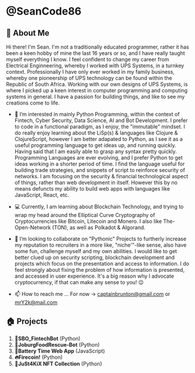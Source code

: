 # @SeanCode86

## 🚀 About Me

Hi there! I'm Sean. I'm not a traditionally educated programmer, rather it has been a keen hobby of mine the last
16 years or so, and I have really taught myself everything I know. I feel confident to change my career from Electrical Enginneering,
whereby I worked with UPS Systems, in a turnkey context. Professionally I have only ever worked in my family business, whereby one pioneership
of UPS technology can be found within the Republic of South Africa. Working with our own designs of UPS Systems, is where I picked up
a keen interest in computer programming and computing systems in general. I have a passion for building things, and like to see my creations 
come to life. 

- 👀 I’m interested in mainly Python Programming, within the context of Fintech, Cyber Security, Data Science, AI and Bot Development.
     I prefer to code in a functional paradigm, as I enjoy, the "immutable" mindset. I do really enjoy learning about the 
     LiSp(s) & languages like Clojure & ClojureScript, however I am better adapated to Python, as I see it as a useful programming language
     to get ideas up, and running quickly. Having said that I am easily able to grasp any syntax pretty quickly. 
     Programming Languages are ever evolving, and I prefer Python to get ideas working in a shorter period of time. I find the language 
     useful for building trade strategies, and snippets of script to reinforce security of networks. I am focusing on the security & financial
     technological aspect of things, rather than web development in itself. 
     However this by no means defuncts my ability to build web apps with languages like JavaScript, React, etc.
     
- 💻 Currently, I am learning about Blockchain Technology, and trying to wrap my head around the Elliptical Curve Cryptography of
     Cryptocurrencies like Bitcoin, Litecoin and Monero. I also like The-Open-Network (TON), as well as Polkadot & Algorand.
     
- 💞️ I’m looking to collaborate on "Pythonic" Projects to furtherly increase my reputation to recruiters in a more like, "niche'"-like 
     sense, also have some fun, challenge myself and my own abilities. I would like to get better clued up on security scripting,
     blockchain development and projects which focus on the presentation and access to information. I do feel strongly about fixing 
     the problem of how information is presented, and accessed in user experience. It's a big reason why I advocate cryptocurrency, 
     if that can make any sense to you! 😉 
     
- 📫 How to reach me ... For now -> captainbrunton@gmail.com or mrY2k@mail.com 

## 🏠 Projects 

1. **🤖SBO_FintechBot**          (Python)
2. **🤖JoburgFoodRescue-Bot**    (Python)
3. **🔋Battery Time Web App**    (JavaScript)
4. **🔥Firecoin!**               (Python)
5. **🎨JuSt4KiX NFT Collection** (Python)

<!---
SeanCode86/SeanCode86 is a ✨ special ✨ repository because its `README.md` (this file) appears on your GitHub profile.
You can click the Preview link to take a look at your changes.
--->
